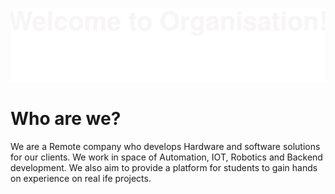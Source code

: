 ![](wc.svg)
# Who are we?
We are a Remote company who develops Hardware and software solutions for our clients. 
We work in space of Automation, IOT, Robotics and Backend development. 
We also aim to provide a platform for students to gain hands on experience on real ife projects. 
